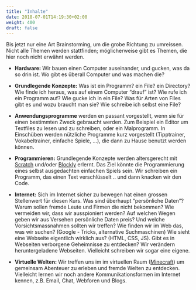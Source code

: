 ```yaml
---
title: "Inhalte"
date: 2018-07-01T14:19:30+02:00
weight: 400
draft: false
---
```


<div class="alert alert-warning">
	Bis jetzt nur eine Art Brainstorming, um die grobe Richtung zu umreissen. Nicht alle Themen werden
	stattfinden; möglicherweise gibt es Themen, die hier noch nicht erwähnt werden.
</div>

+ **Hardware:** Wir bauen einen Computer auseinander, und gucken, was da
  so drin ist. Wo gibt es überall Computer und was machen die?

+ **Grundlegende Konzepte:** Was ist ein Programm? ein File? ein
  Directory? Wie finde ich heraus, was auf einem Computer “drauf” ist?
  Wie rufe ich ein Programm auf? Wie gucke ich in ein File? Was für
  Arten von Files gibt es und wozu braucht man sie? Wie schreibe ich
  selbst eine File?

<!--more-->

+ **Anwendungsprogramme** werden en passant vorgestellt, wenn sie für
  einen bestimmten Zweck gebraucht werden. Zum Beispiel ein Editor um
  Textfiles zu lesen und zu schreiben, oder ein Malprogramm. In
  Einschüben werden nützliche Programme kurz vorgestellt (Tipptrainer,
  Vokabeltrainer, einfache Spiele, ...), die dann zu Hause benutzt
  werden können.

+ **Programmieren:** Grundlegende Konzepte werden altersgerecht mit <a
  href="https://de.wikipedia.org/wiki/Scratch_(Programmiersprache)"
  target="_blank">Scratch</a> und/oder <a
  href="https://blockly-games.appspot.com/?lang=de"
  target="_blank">Blockly</a> erlernt. Das Ziel könnte die
  Programmierung eines selbst ausgedachten einfachen Spiels sein. Wir
  schreiben ein Programm, das einen Text verschlüsselt .. und dann
  knacken wir den Code.

+ **Internet:** Sich im Internet sicher zu bewegen hat einen grossen
  Stellenwert für diesen Kurs. Was sind überhaupt “persönliche Daten”?
  Warum sollen fremde Leute und Firmen die nicht bekommen? Wie
  vermeiden wir, dass wir ausspioniert werden? Auf welchen Wegen geben
  wir aus Versehen persönliche Daten preis? Und welche
  Vorsichtsmassnahmen sollten wir treffen? Wie finden wir im Web das,
  was wir suchen? (Google - Tricks, alternative Suchmaschinen) Wie
  sieht eine Webseite eigentlich wirklich aus? (HTML, CSS, JS). Gibt
  es in Webseiten verborgene Geheimnisse zu entdecken? Wir verändern
  heruntergeladene Webseiten. Vielleicht schreiben wir sogar eine
  eigene.

+ **Virtuelle Welten:** Wir treffen uns im im virtuellen Raum (<a
  href="https://minecraft.net/de-de/what-is-minecraft/"
  target="_blank">Minecraft</a>) um gemeinsam Abenteuer zu erleben und
  fremde Welten zu entdecken. Vielleicht lernen wir noch andere
  Kommunikationsformen im Internet kennen, z.B. Email, Chat, Webforen
  und Blogs.

